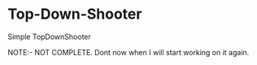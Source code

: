 # Top-Down-Shooter
 Simple TopDownShooter

NOTE:- NOT COMPLETE. Dont now when I will start working on it again.
